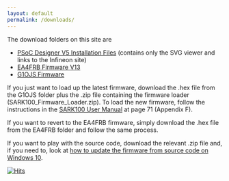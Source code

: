 ```yaml
---
layout: default
permalink: /downloads/
---
```


The download folders on this site are
- [PSoC Designer V5 Installation Files](https://github.com/G1OJS/G1OJS-MR300-SARK100-Firmware/tree/main/PSoC%20Designer%20V5%20installation%20files) (contains only the SVG viewer and links to the Infineon site)
- [EA4FRB Firmware V13](https://github.com/G1OJS/G1OJS-MR300-SARK100-Firmware/tree/main/SARK100%20Firmware%20EA4FRB)
- [G1OJS Firmware](https://github.com/G1OJS/G1OJS-MR300-SARK100-Firmware/tree/main/SARK100%20Firmware%20G1OJS)

If you just want to load up the latest firmware, download the .hex file from the G1OJS folder plus the .zip file containing the firmware loader (SARK100_Firmware_Loader.zip). To load the new firmware, follow the instructions in the [SARK100 User Manual](https://drive.google.com/file/d/1kM88itq2omZWrUrTG7w75D_n5QEMQEQm/view) at page 71 (Appendix F).  

If you want to revert to the EA4FRB firmware, simply download the .hex file from the EA4FRB folder and follow the same process.

If you want to play with the source code, download the relevant .zip file and, if you need to, look at [how to update the firmware from source code on Windows 10](https://g1ojs.github.io/G1OJS-MR300-SARK100-Firmware/EditingOnWindows10/).


[![Hits](https://hits.seeyoufarm.com/api/count/incr/badge.svg?url=https%3A%2F%2Fg1ojs.github.io%2FG1OJS-MR300-SARK100-Firmware%2Fdownloads%2F&count_bg=%2379C83D&title_bg=%23555555&icon=&icon_color=%23E7E7E7&title=hits&edge_flat=false)](https://hits.seeyoufarm.com)
